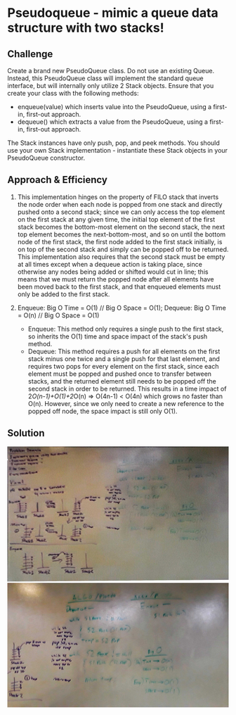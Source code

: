 # Pseudoqueue - mimic a queue data structure with two stacks!

## Challenge
Create a brand new PseudoQueue class. Do not use an existing Queue. Instead, this PseudoQueue class will implement the standard queue interface, but will internally only utilize 2 Stack objects. Ensure that you create your class with the following methods:
- enqueue(value) which inserts value into the PseudoQueue, using a first-in, first-out approach.
- dequeue() which extracts a value from the PseudoQueue, using a first-in, first-out approach.

The Stack instances have only push, pop, and peek methods. You should use your own Stack implementation - instantiate these Stack objects in your PseudoQueue constructor.

## Approach & Efficiency

1.  This implementation hinges on the property of FILO stack that inverts the node order when each node is popped from one stack and directly pushed onto a second stack; since we can only access the top element on the first stack at any given time, the initial top element of the first stack becomes the bottom-most element on the second stack, the next top element becomes the next-bottom-most, and so on until the bottom node of the first stack, the first node added to the first stack initially, is on top of the second stack and simply can be popped off to be returned. This implementation also requires that the second stack must be empty at all times except when a dequeue action is taking place, since otherwise any nodes being added or shifted would cut in line; this means that we must return the popped node after all elements have been moved back to the first stack, and that enqueued elements must only be added to the first stack.


2.	Enqueue: Big O Time = O(1) // Big O Space = O(1); Dequeue: Big O Time = O(n) // Big O Space = O(1)
	- Enqueue: This method only requires a single push to the first stack, so inherits the O(1) time and space impact of the stack's push method.
	- Dequeue: This method requires a push for all elements on the first stack minus one twice and a single push for that last element, and requires two pops for every element on the first stack, since each element must be popped and pushed once to transfer between stacks, and the returned element still needs to be popped off the second stack in order to be returned. This results in a time impact of 2*O(n-1)+O(1)+2*O(n) => O(4n-1) < O(4n) which grows no faster than O(n). However, since we only need to create a new reference to the popped off node, the space impact is still only O(1).

## Solution

![Full Whiteboard for Pseudoqueue Implementation](../../assets/PseudoQueueFull.jpg)
![Detailed Picture of Algorithm/Pseudocode](../../assets/PseudoQueueAlgorithm.jpg)

